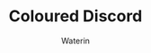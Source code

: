 ---
title: Coloured Discord
author: Waterin
github: https://github.com/Waterin
description_markdown: >-
  A theme that lets you choose the color that most suits you.
download: https://github.com/Waterin/Coloured-Discord-Themes/blob/1.0/Simple-Version/Coloured-Discord-Themes-RGB.theme.css
demo: https://cdn.rawgit.com/Waterin/Coloured-Discord-Themes/1.0/Simple-Version/Coloured-Discord-Themes-RGB.theme.css
support: https://discord.gg/ADn3Mqd
style: dark
tags:
images:
  - name: Coloured Discord Preview
    image: https://i.imgur.com/lXcbi8U.png
  - name:  Coloured Discord Preview - Pink
    image: https://i.imgur.com/XZV0ZPJ.png
  - name:  Coloured Discord Preview - Blue
    image: https://i.imgur.com/uJ1BEcm.png
  - name:  Coloured Discord Preview - Yellow
    image: https://i.imgur.com/1GVDxrc.png
  - name:  Coloured Discord Preview - Red
    image: https://i.imgur.com/mRloNrE.png
    
layout: product
---